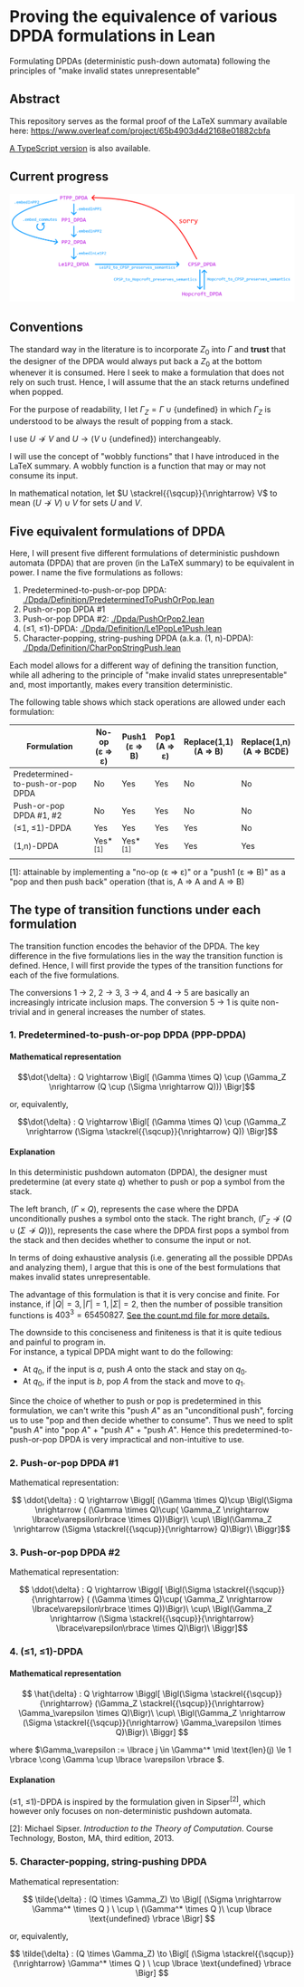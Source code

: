 # Proving the equivalence of various DPDA formulations in Lean
Formulating DPDAs (deterministic push-down automata) following the principles of "make invalid states unrepresentable"

## Abstract

This repository serves as the formal proof of the LaTeX summary available here: https://www.overleaf.com/project/65b4903d4d2168e01882cbfa

[A TypeScript version](https://github.com/hsjoihs/various-DPDA-formulations-ts) is also available.

## Current progress

![](./overview.png)

## Conventions

The standard way in the literature is to incorporate $Z_0$ into $\Gamma$ and **trust** that the designer of the DPDA would always put back a $Z_0$ at the bottom whenever it is consumed. Here I seek to make a formulation that does not rely on such trust. Hence, I will assume that the an stack returns $\text{undefined}$ when popped. 

For the purpose of readability, I let $\Gamma_Z = \Gamma \cup \lbrace \text{undefined} \rbrace$ in which $\Gamma_Z$ is understood to be always the result of popping from a stack.

I use $U \nrightarrow V$ and $U \rightarrow (V \cup \lbrace\text{undefined}\rbrace)$ interchangeably.


I will use the concept of "wobbly functions" that I have introduced in the LaTeX summary. A wobbly function is a function that may or may not consume its input. 

In mathematical notation, let $U \stackrel{{\sqcup}}{\nrightarrow} V$ to mean $(U \nrightarrow V) \cup V$ for sets $U$ and $V$.  

## Five equivalent formulations of DPDA

Here, I will present five different formulations of deterministic pushdown automata (DPDA) that are proven (in the LaTeX summary) to be equivalent in power. I name the five formulations as follows:

1. Predetermined-to-push-or-pop DPDA: [./Dpda/Definition/PredeterminedToPushOrPop.lean](./Dpda/Definition/PredeterminedToPushOrPop.lean)
2. Push-or-pop DPDA #1
3. Push-or-pop DPDA #2: [./Dpda/PushOrPop2.lean](./Dpda/Definition/PushOrPop2.lean)
4. (≤1, ≤1)-DPDA: [./Dpda/Definition/Le1PopLe1Push.lean](./Dpda/Definition/Le1PopLe1Push.lean)
5. Character-popping, string-pushing DPDA (a.k.a. (1, n)-DPDA): [./Dpda/Definition/CharPopStringPush.lean](./Dpda/Definition/CharPopStringPush.lean)

Each model allows for a different way of defining the transition function, while all adhering to the principle of "make invalid states unrepresentable" and, most importantly, makes every transition deterministic.

The following table shows which stack operations are allowed under each formulation:

| Formulation | No-op<br> (ε ⇒ ε) | Push1<br> (ε ⇒ B) | Pop1<br> (A ⇒ ε) | Replace(1,1)<br> (A ⇒ B)  | Replace(1,n)<br> (A ⇒ BCDE)  | 
| --- | --- | --- | --- | --- | --- |
| Predetermined-to-push-or-pop DPDA | No | Yes | Yes | No | No |
| Push-or-pop DPDA #1, #2 | No | Yes | Yes | No | No |
| (≤1, ≤1)-DPDA | Yes | Yes | Yes | Yes | No |
| (1,n)-DPDA | Yes*<sup>[1]</sup> | Yes*<sup>[1]</sup> | Yes | Yes | Yes |

[1]: attainable by implementing a "no-op (ε ⇒ ε)" or a "push1 (ε ⇒ B)" as a "pop and then push back" operation (that is, A ⇒ A and A ⇒ B)


## The type of transition functions under each formulation

The transition function encodes the behavior of the DPDA. The key difference in the five formulations lies in the way the transition function is defined. Hence, I will first provide the types of the transition functions for each of the five formulations.

The conversions 1 → 2, 2 → 3, 3 → 4, and 4 → 5 are basically an increasingly intricate inclusion maps. The conversion 5 → 1 is quite non-trivial and in general increases the number of states.

### 1. Predetermined-to-push-or-pop DPDA (PPP-DPDA)

#### Mathematical representation

$$\dot{\delta} : Q \rightarrow \Bigl[ (\Gamma \times Q) \cup (\Gamma_Z \nrightarrow (Q \cup (\Sigma \nrightarrow Q))) \Bigr]$$

or, equivalently,

$$\dot{\delta} : Q \rightarrow \Bigl[ (\Gamma \times Q) \cup (\Gamma_Z \nrightarrow  (\Sigma \stackrel{{\sqcup}}{\nrightarrow} Q)) \Bigr]$$

#### Explanation

In this deterministic pushdown automaton (DPDA), the designer must predetermine (at every state $q$) whether to push or pop a symbol from the stack.

The left branch, $(\Gamma \times Q)$, represents the case where the DPDA unconditionally pushes a symbol onto the stack. The right branch, $(\Gamma_Z \nrightarrow (Q \cup (\Sigma \nrightarrow Q)))$, represents the case where the DPDA first pops a symbol from the stack and then decides whether to consume the input or not.

In terms of doing exhaustive analysis (i.e. generating all the possible DPDAs and analyzing them), I argue that this is one of the best formulations that makes invalid states unrepresentable. 

The advantage of this formulation is that it is very concise and finite. For instance, if $|Q| = 3, |\Gamma| = 1, |\Sigma| = 2$, then the number of possible transition functions is $403^3 = 65450827$. [See the count.md file for more details.](count.md)

The downside to this conciseness and finiteness is that it is quite tedious and painful to program in.  
For instance, a typical DPDA might want to do the following:

- At $q_0$, if the input is $a$, push $A$ onto the stack and stay on $q_0$.
- At $q_0$, if the input is $b$, pop $A$ from the stack and move to $q_1$.

Since the choice of whether to push or pop is predetermined in this formulation, we can't write this "push $A$" as an "unconditional push", forcing us to use "pop and then decide whether to consume". Thus we need to split "push $A$" into "pop $A$" + "push $A$" + "push $A$". Hence this predetermined-to-push-or-pop DPDA is very impractical and non-intuitive to use.


### 2. Push-or-pop DPDA #1

Mathematical representation:

$$ \ddot{\delta} : Q \rightarrow \Biggl[ (\Gamma \times Q)\cup \Bigl(\Sigma \nrightarrow ( (\Gamma \times Q)\cup( \Gamma_Z \nrightarrow \lbrace\varepsilon\rbrace \times Q))\Bigr)\ \cup\  \Bigl(\Gamma_Z \nrightarrow (\Sigma \stackrel{{\sqcup}}{\nrightarrow} Q)\Bigr)\ \Biggr]$$

### 3. Push-or-pop DPDA #2

Mathematical representation:

$$ \ddot{\delta} : Q \rightarrow \Biggl[ \Bigl(\Sigma \stackrel{{\sqcup}}{\nrightarrow} ( (\Gamma \times Q)\cup( \Gamma_Z \nrightarrow \lbrace\varepsilon\rbrace \times Q))\Bigr)\ \cup\  \Bigl(\Gamma_Z \nrightarrow (\Sigma \stackrel{{\sqcup}}{\nrightarrow} \lbrace\varepsilon\rbrace \times Q)\Bigr)\ \Biggr]$$

### 4. (≤1, ≤1)-DPDA
#### Mathematical representation

$$ \hat{\delta} : Q \rightarrow \Biggl[ \Bigl(\Sigma \stackrel{{\sqcup}}{\nrightarrow} (\Gamma_Z \stackrel{{\sqcup}}{\nrightarrow} \Gamma_\varepsilon \times Q)\Bigr)\ \cup\  \Bigl(\Gamma_Z \nrightarrow (\Sigma \stackrel{{\sqcup}}{\nrightarrow} \Gamma_\varepsilon \times Q)\Bigr)\ \Biggr] $$ 

where $\Gamma_\varepsilon := \lbrace j \in \Gamma^* \mid \text{len}(j) \le 1 \rbrace \cong \Gamma \cup \lbrace \varepsilon \rbrace $.

#### Explanation


(≤1, ≤1)-DPDA is inspired by the formulation given in Sipser<sup>[2]</sup>, which however only focuses on non-deterministic pushdown automata.

[2]: Michael Sipser. *Introduction to the Theory of Computation*. Course Technology, Boston, MA, third edition, 2013.

### 5. Character-popping, string-pushing DPDA

Mathematical representation:

$$ \tilde{\delta} : (Q \times \Gamma_Z)  \to \Bigl[ (\Sigma \nrightarrow \Gamma^* \times Q ) \ \cup \ (\Gamma^* \times Q )\  \cup \lbrace \text{undefined} \rbrace \Bigr] $$

or, equivalently,

$$ \tilde{\delta} : (Q \times \Gamma_Z) \to \Bigl[ (\Sigma \stackrel{{\sqcup}}{\nrightarrow}  \Gamma^* \times Q ) \  \cup \lbrace \text{undefined} \rbrace \Bigr] $$
